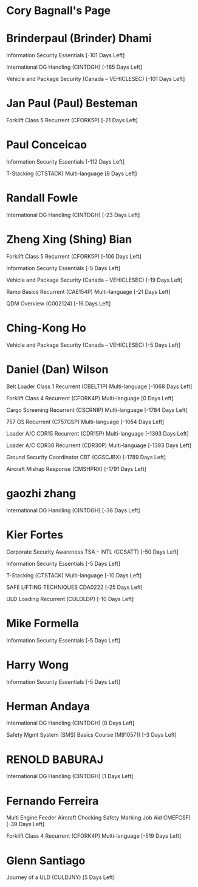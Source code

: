 # Cory Bagnall's Page




# Brinderpaul (Brinder) Dhami


Information Security Essentials [-101 Days Left]

International DG Handling (CINTDGH) [-185 Days Left]

Vehicle and Package Security (Canada – VEHICLESEC) [-101 Days Left]



# Jan Paul (Paul) Besteman


Forklift Class 5 Recurrent (CFORK5P) [-21 Days Left]



# Paul Conceicao


Information Security Essentials [-112 Days Left]

T-Stacking (CTSTACK) Multi-language [8 Days Left]



# Randall Fowle


International DG Handling (CINTDGH) [-23 Days Left]



# Zheng Xing (Shing) Bian


Forklift Class 5 Recurrent (CFORK5P) [-106 Days Left]

Information Security Essentials [-5 Days Left]

Vehicle and Package Security (Canada – VEHICLESEC) [-19 Days Left]

Ramp Basics Recurrent (CAE154P) Multi-language [-21 Days Left]

QDM Overview (C002124) [-16 Days Left]



# Ching-Kong Ho


Vehicle and Package Security (Canada – VEHICLESEC) [-5 Days Left]



# Daniel (Dan) Wilson


Belt Loader Class 1 Recurrent (CBELT1P) Multi-language [-1068 Days Left]

Forklift Class 4 Recurrent (CFORK4P) Multi-language [0 Days Left]

Cargo Screening Recurrent (CSCRNIP) Multi-language [-1784 Days Left]

757 GS Recurrent (C757GSP) Multi-language [-1054 Days Left]

Loader A/C CDR15 Recurrent (CDR15P) Multi-language [-1393 Days Left]

Loader A/C CDR30 Recurrent (CDR30P) Multi-language [-1393 Days Left]

Ground Security Coordinator CBT (CGSCJBX) [-1789 Days Left]

Aircraft Mishap Response (CMSHPRX) [-1791 Days Left]



# gaozhi zhang


International DG Handling (CINTDGH) [-36 Days Left]



# Kier Fortes


Corporate Security Awareness TSA - INTL (CCSATT) [-50 Days Left]

Information Security Essentials [-5 Days Left]

T-Stacking (CTSTACK) Multi-language [-10 Days Left]

SAFE LIFTING TECHNIQUES CDA0222 [-25 Days Left]

ULD Loading Recurrent (CULDLDP) [-10 Days Left]



# Mike Formella


Information Security Essentials [-5 Days Left]



# Harry Wong


Information Security Essentials [-5 Days Left]



# Herman Andaya


International DG Handling (CINTDGH) [0 Days Left]

Safety Mgmt System (SMS) Basics Course (M910571) [-3 Days Left]



# RENOLD BABURAJ


International DG Handling (CINTDGH) [1 Days Left]



# Fernando Ferreira


Multi Engine Feeder Aircraft Chocking Safety Marking Job Aid  CMEFCSF) [-39 Days Left]

Forklift Class 4 Recurrent (CFORK4P) Multi-language [-519 Days Left]



# Glenn Santiago


Journey of a ULD (CULDJNY) [5 Days Left]



